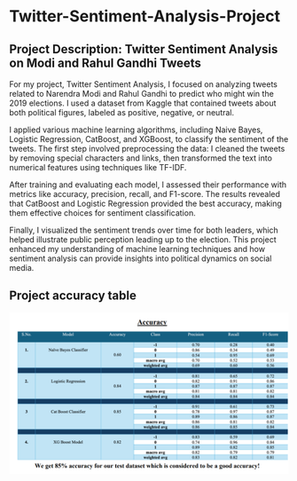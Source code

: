# Twitter-Sentiment-Analysis-Project

## Project Description: Twitter Sentiment Analysis on Modi and Rahul Gandhi Tweets

For my project, Twitter Sentiment Analysis, I focused on analyzing tweets related to Narendra Modi and Rahul Gandhi to predict who might win the 2019 elections. I used a dataset from Kaggle that contained tweets about both political figures, labeled as positive, negative, or neutral.

I applied various machine learning algorithms, including Naive Bayes, Logistic Regression, CatBoost, and XGBoost, to classify the sentiment of the tweets. The first step involved preprocessing the data: I cleaned the tweets by removing special characters and links, then transformed the text into numerical features using techniques like TF-IDF.

After training and evaluating each model, I assessed their performance with metrics like accuracy, precision, recall, and F1-score. The results revealed that CatBoost and Logistic Regression provided the best accuracy, making them effective choices for sentiment classification.

Finally, I visualized the sentiment trends over time for both leaders, which helped illustrate public perception leading up to the election. This project enhanced my understanding of machine learning techniques and how sentiment analysis can provide insights into political dynamics on social media.

## Project accuracy table
![proeject-accuracy table](https://github.com/mdarman4002/Twitter-Sentiment-Analysis-Project/blob/main/Accuracy-table.png)
